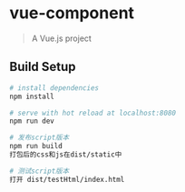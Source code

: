 # vue-component

> A Vue.js project

## Build Setup

``` bash
# install dependencies
npm install

# serve with hot reload at localhost:8080
npm run dev

# 发布script版本
npm run build
打包后的css和js在dist/static中

# 测试script版本
打开 dist/testHtml/index.html
 

```

